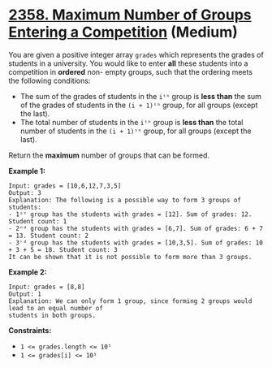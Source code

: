 # [2358. Maximum Number of Groups Entering a Competition][link] (Medium)

[link]: https://leetcode.com/problems/maximum-number-of-groups-entering-a-competition/

You are given a positive integer array `grades` which represents the grades of students in a
university. You would like to enter **all** these students into a competition in **ordered** non-
empty groups, such that the ordering meets the following conditions:

- The sum of the grades of students in the `iᵗʰ` group is **less than** the sum of the grades of
students in the `(i + 1)ᵗʰ` group, for all groups (except the last).
- The total number of students in the `iᵗʰ` group is **less than** the total number of students in
the `(i + 1)ᵗʰ` group, for all groups (except the last).

Return the **maximum** number of groups that can be formed.

**Example 1:**

```
Input: grades = [10,6,12,7,3,5]
Output: 3
Explanation: The following is a possible way to form 3 groups of students:
- 1ˢᵗ group has the students with grades = [12]. Sum of grades: 12. Student count: 1
- 2ⁿᵈ group has the students with grades = [6,7]. Sum of grades: 6 + 7 = 13. Student count: 2
- 3ʳᵈ group has the students with grades = [10,3,5]. Sum of grades: 10 + 3 + 5 = 18. Student count: 3
It can be shown that it is not possible to form more than 3 groups.
```

**Example 2:**

```
Input: grades = [8,8]
Output: 1
Explanation: We can only form 1 group, since forming 2 groups would lead to an equal number of
students in both groups.
```

**Constraints:**

- `1 <= grades.length <= 10⁵`
- `1 <= grades[i] <= 10⁵`
